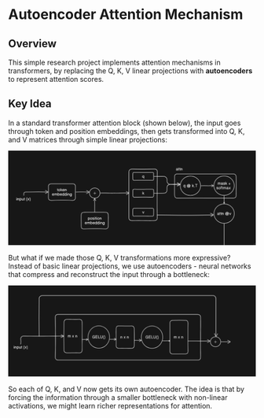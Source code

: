 # Autoencoder Attention Mechanism

## Overview

This simple research project implements attention mechanisms in transformers, by replacing the Q, K, V linear projections with **autoencoders** to represent attention scores.

## Key Idea

In a standard transformer attention block (shown below), the input goes through token and position embeddings, then gets transformed into Q, K, and V matrices through simple linear projections:

![Standard attention block](./transformer.png)

But what if we made those Q, K, V transformations more expressive? Instead of basic linear projections, we use autoencoders - neural networks that compress and reconstruct the input through a bottleneck:

![Autoencoder structure](./auto_encoder.png)

So each of Q, K, and V now gets its own autoencoder. The idea is that by forcing the information through a smaller bottleneck with non-linear activations, we might learn richer representations for attention.
